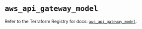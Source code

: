 # `aws_api_gateway_model`

Refer to the Terraform Registry for docs: [`aws_api_gateway_model`](https://registry.terraform.io/providers/hashicorp/aws/5.78.0/docs/resources/api_gateway_model).
